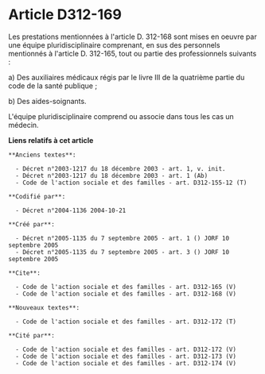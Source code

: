 # Article D312-169

Les prestations mentionnées à l'article D. 312-168 sont mises en oeuvre par une équipe pluridisciplinaire comprenant, en sus
des personnels mentionnés à l'article D. 312-165, tout ou partie des professionnels suivants :

a) Des auxiliaires médicaux régis par le livre III de la quatrième partie du code de la santé publique ;

b) Des aides-soignants.

L'équipe pluridisciplinaire comprend ou associe dans tous les cas un médecin.

**Liens relatifs à cet article**

	**Anciens textes**:

	  - Décret n°2003-1217 du 18 décembre 2003 - art. 1, v. init.
	  - Décret n°2003-1217 du 18 décembre 2003 - art. 1 (Ab)
	  - Code de l'action sociale et des familles - art. D312-155-12 (T)

	**Codifié par**:

	  - Décret n°2004-1136 2004-10-21

	**Créé par**:

	  - Décret n°2005-1135 du 7 septembre 2005 - art. 1 () JORF 10 septembre 2005
	  - Décret n°2005-1135 du 7 septembre 2005 - art. 3 () JORF 10 septembre 2005

	**Cite**:

	  - Code de l'action sociale et des familles - art. D312-165 (V)
	  - Code de l'action sociale et des familles - art. D312-168 (V)

	**Nouveaux textes**:

	  - Code de l'action sociale et des familles - art. D312-172 (T)

	**Cité par**:

	  - Code de l'action sociale et des familles - art. D312-172 (V)
	  - Code de l'action sociale et des familles - art. D312-173 (V)
	  - Code de l'action sociale et des familles - art. D312-174 (V)
